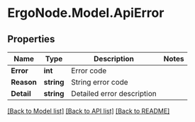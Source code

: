 # ErgoNode.Model.ApiError

## Properties

Name | Type | Description | Notes
------------ | ------------- | ------------- | -------------
**Error** | **int** | Error code | 
**Reason** | **string** | String error code | 
**Detail** | **string** | Detailed error description | 

[[Back to Model list]](../README.md#documentation-for-models) [[Back to API list]](../README.md#documentation-for-api-endpoints) [[Back to README]](../README.md)

